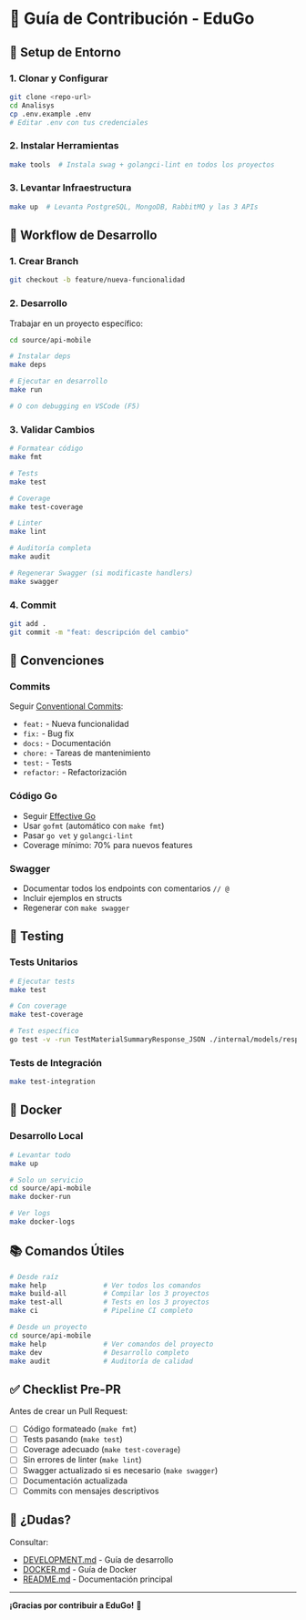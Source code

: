 # 🤝 Guía de Contribución - EduGo

## 🏁 Setup de Entorno

### 1. Clonar y Configurar

```bash
git clone <repo-url>
cd Analisys
cp .env.example .env
# Editar .env con tus credenciales
```

### 2. Instalar Herramientas

```bash
make tools  # Instala swag + golangci-lint en todos los proyectos
```

### 3. Levantar Infraestructura

```bash
make up  # Levanta PostgreSQL, MongoDB, RabbitMQ y las 3 APIs
```

## 🔧 Workflow de Desarrollo

### 1. Crear Branch

```bash
git checkout -b feature/nueva-funcionalidad
```

### 2. Desarrollo

Trabajar en un proyecto específico:

```bash
cd source/api-mobile

# Instalar deps
make deps

# Ejecutar en desarrollo
make run

# O con debugging en VSCode (F5)
```

### 3. Validar Cambios

```bash
# Formatear código
make fmt

# Tests
make test

# Coverage
make test-coverage

# Linter
make lint

# Auditoría completa
make audit

# Regenerar Swagger (si modificaste handlers)
make swagger
```

### 4. Commit

```bash
git add .
git commit -m "feat: descripción del cambio"
```

## 📝 Convenciones

### Commits

Seguir [Conventional Commits](https://www.conventionalcommits.org/):

- `feat:` - Nueva funcionalidad
- `fix:` - Bug fix
- `docs:` - Documentación
- `chore:` - Tareas de mantenimiento
- `test:` - Tests
- `refactor:` - Refactorización

### Código Go

- Seguir [Effective Go](https://go.dev/doc/effective_go)
- Usar `gofmt` (automático con `make fmt`)
- Pasar `go vet` y `golangci-lint`
- Coverage mínimo: 70% para nuevos features

### Swagger

- Documentar todos los endpoints con comentarios `// @`
- Incluir ejemplos en structs
- Regenerar con `make swagger`

## 🧪 Testing

### Tests Unitarios

```bash
# Ejecutar tests
make test

# Con coverage
make test-coverage

# Test específico
go test -v -run TestMaterialSummaryResponse_JSON ./internal/models/response/
```

### Tests de Integración

```bash
make test-integration
```

## 🐳 Docker

### Desarrollo Local

```bash
# Levantar todo
make up

# Solo un servicio
cd source/api-mobile
make docker-run

# Ver logs
make docker-logs
```

## 📚 Comandos Útiles

```bash
# Desde raíz
make help              # Ver todos los comandos
make build-all         # Compilar los 3 proyectos
make test-all          # Tests en los 3 proyectos
make ci                # Pipeline CI completo

# Desde un proyecto
cd source/api-mobile
make help              # Ver comandos del proyecto
make dev               # Desarrollo completo
make audit             # Auditoría de calidad
```

## ✅ Checklist Pre-PR

Antes de crear un Pull Request:

- [ ] Código formateado (`make fmt`)
- [ ] Tests pasando (`make test`)
- [ ] Coverage adecuado (`make test-coverage`)
- [ ] Sin errores de linter (`make lint`)
- [ ] Swagger actualizado si es necesario (`make swagger`)
- [ ] Documentación actualizada
- [ ] Commits con mensajes descriptivos

## 🤔 ¿Dudas?

Consultar:
- [DEVELOPMENT.md](docs/DEVELOPMENT.md) - Guía de desarrollo
- [DOCKER.md](DOCKER.md) - Guía de Docker
- [README.md](README.md) - Documentación principal

---

**¡Gracias por contribuir a EduGo!** 🎉
